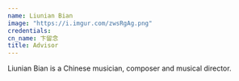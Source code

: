 ```yaml
---
name: Liunian Bian
image: "https://i.imgur.com/zwsRgAg.png"
credentials: 
cn_name: 卞留念
title: Advisor
---
```


Liunian Bian is a Chinese musician, composer and musical director.